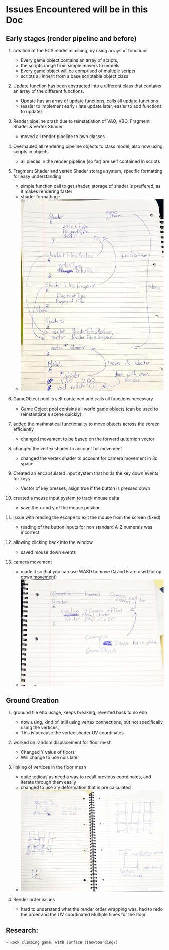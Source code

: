 # Issues Encountered will be in this Doc

## Early stages (render pipeline and before)

1. creation of the ECS model mimicing, by using arrays of functions
    - Every game object contains an array of scripts,
    - the scripts range from simple movers to models
    - Every game object will be comprised of multiple scripts
    - scripts all inherit from a base scriptable object class

2. Update function has been abstracted into a different class that contains an array of the different functions.
    - Update has an array of update functions, calls all update functions
    - (easier to implement early / late update later, easier to add functions to update)

3. Render pipeline crash due to reinstatiation of VAO, VBO, Fragment Shader & Vertex Shader
    - moved all render pipeline to own classes

4. Overhauled all rendering pipeline objects to class model, also now using scripts in objects
    - all pieces in the render pipeline (so far) are self contained in scripts

5. Fragment Shader and vertex Shader storage system, specific formatting for easy understanding
    - simple function call to get shader, storage of shader is preffered, as it makes rendering faster
    - shader formatting :
    - ![Breakdown of how the shaders are formatted](.\MarkdownImgs\ShaderFormat.png "ShaderFormatImage")

6. GameObject pool is self contained and calls all functions necessary
    - Game Object pool contains all world game objects (can be used to reinstantiate a scene quickly)

7. added the mathmatical functionality to move objects across the screen efficiently
    - changed movement to be based on the forward quternion vector

8. changed the vertex shader to account for movement
    - changed the vertex shader to account for camera movement in 3d space

9. Created an encapsulated input system that holds the key down events for keys
    - Vector of key presses, asign true if the button is pressed down

10. created a mouse input system to track mouse delta
    - save the x and y of the mouse position

11. issue with reading the escape to exit the mouse from the screen (fixed)
    - reading of the button inputs for non standard A-Z numerals was incorrect

12. allowing clicking back into the window
    - saved mouse down events

13. camera movement
    - made it so that you can use WASD to move (Q and E are used for up down movement)
    - ![Breakdown of how the camera position works](.\MarkdownImgs\CameraPassing.png "CameraPassingLayout")

## Ground Creation

1. grouund tile ebo usage, keeps breaking, reverted back to no ebo
    - now using, kind of, still using vertex connections, but not specifically using the vertices,
    - This is because the vertex shader UV coordinates

2. worked on random displacement for floor mesh
    - Changed Y value of floors
    - Will change to use nois later


3. linking of vertices in the floor mesh
    - quite tedious as need a way to recall previous coordinates, and iterate through them easily
    - changed to use x y deformation that is pre calculated
    - ![General floor mesh linking plan](.\MarkdownImgs\MeshLinking.png "mesh linking plan")

4. Render order issues
    - hard to understand what the render order wrapping was, had to redo the order and the UV coordinated Multiple times for the floor

## Research:
    - Rock climbing game, with surface (snowboarding?)